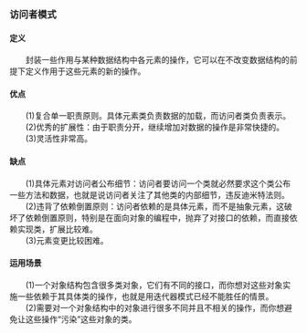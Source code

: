 ### 访问者模式  

#### 定义

&emsp;&emsp;封装一些作用与某种数据结构中各元素的操作，它可以在不改变数据结构的前提下定义作用于这些元素的新的操作。

#### 优点

&emsp;&emsp;(1)复合单一职责原则。具体元素类负责数据的加载，而访问者类负责表示。  
&emsp;&emsp;(2)优秀的扩展性：由于职责分开，继续增加对数据的操作是非常快捷的。  
&emsp;&emsp;(3)灵活性非常高。  

#### 缺点

&emsp;&emsp;(1)具体元素对访问者公布细节：访问者要访问一个类就必然要求这个类公布一些方法和数据，也就是说访问者关注了其他类的内部细节，违反迪米特法则。  
&emsp;&emsp;(2)违背了依赖倒置原则：访问者依赖的是具体元素，而不是抽象元素，这破坏了依赖倒置原则，特别是在面向对象的编程中，抛弃了对接口的依赖，而直接依赖实现类，扩展比较难。  
&emsp;&emsp;(3)元素变更比较困难。

#### 运用场景

&emsp;&emsp;(1)一个对象结构包含很多类对象，它们有不同的接口，而你想对这些对象实施一些依赖于其具体类的操作，也就是用迭代器模式已经不能胜任的情景。  
&emsp;&emsp;(2)需要对一个对象结构中的对象进行很多不同并且不相关的操作，而你想避免让这些操作“污染”这些对象的类。
